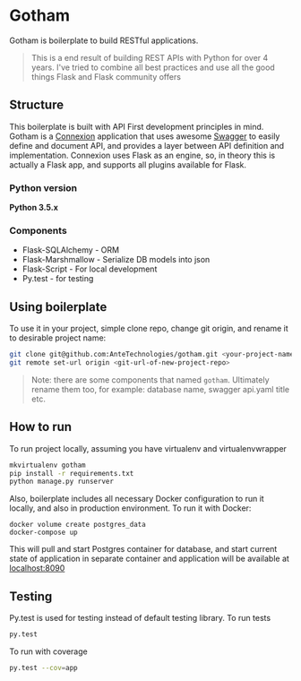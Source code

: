 # Gotham

Gotham is boilerplate to build RESTful applications.

> This is a end result of building REST APIs with Python for over 4 years. I've
tried to combine all best practices and use all the good things Flask and Flask
community offers

## Structure
This boilerplate is built with API First development principles in mind. Gotham 
is a [Connexion](https://github.com/zalando/connexion) application that uses 
awesome [Swagger](https://swagger.io/specification/) to easily define and 
document API, and provides a layer between API definition and implementation.
Connexion uses Flask as an engine, so, in theory this is actually a Flask app,
and supports all plugins available for Flask.

### Python version
**Python 3.5.x**

### Components
- Flask-SQLAlchemy - ORM
- Flask-Marshmallow - Serialize DB models into json
- Flask-Script - For local development
- Py.test - for testing

## Using boilerplate
To use it in your project, simple clone repo, change git origin, and rename it 
to desirable project name:

```bash
git clone git@github.com:AnteTechnologies/gotham.git <your-project-name>
git remote set-url origin <git-url-of-new-project-repo>
```

>Note: there are some components that named `gotham`. Ultimately rename them too,
for example: database name, swagger api.yaml title etc. 


## How to run
To run project locally, assuming you have virtualenv and virtualenvwrapper

```bash
mkvirtualenv gotham
pip install -r requirements.txt
python manage.py runserver
```

Also, boilerplate includes all necessary Docker configuration to run it locally,
and also in production environment. To run it with Docker:

```base
docker volume create postgres_data
docker-compose up
```

This will pull and start Postgres container for database, and start current state of
application in separate container and application will be available at 
[localhost:8090](http://localhost:8090)

## Testing
Py.test is used for testing instead of default testing library. To run tests

```bash
py.test
```

To run with coverage
```bash
py.test --cov=app
```
